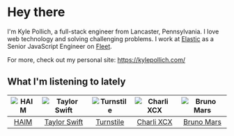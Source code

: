 # Hey there


I'm Kyle Pollich, a full-stack engineer from Lancaster, Pennsylvania. I love web technology and solving challenging problems.
I work at [Elastic](https://www.elastic.co/) as a Senior JavaScript Engineer on [Fleet](https://www.elastic.co/guide/en/fleet/current/fleet-overview.html).

For more, check out my personal site: https://kylepollich.com/

## What I'm listening to lately

<!-- begin artists -->
  |![HAIM](https://i.scdn.co/image/ab6761610000f178a688abfbbed1037befa47232)|![Taylor Swift](https://i.scdn.co/image/ab6761610000f1789e3acf1eaf3b8846e836f441)|![Turnstile](https://i.scdn.co/image/ab6761610000f178634d95df40053f9e6d9506d8)|![Charli XCX](https://i.scdn.co/image/ab6761610000f178576cb43281160e345f728b71)|![Bruno Mars](https://i.scdn.co/image/ab6761610000f178c36dd9eb55fb0db4911f25dd)|
  |:---:|:---:|:---:|:---:|:---:|
  |[HAIM](https://open.spotify.com/artist/4Ui2kfOqGujY81UcPrb5KE)|[Taylor Swift](https://open.spotify.com/artist/06HL4z0CvFAxyc27GXpf02)|[Turnstile](https://open.spotify.com/artist/2qnpHrOzdmOo1S4ox3j17x)|[Charli XCX](https://open.spotify.com/artist/25uiPmTg16RbhZWAqwLBy5)|[Bruno Mars](https://open.spotify.com/artist/0du5cEVh5yTK9QJze8zA0C)|
<!-- end artists -->
